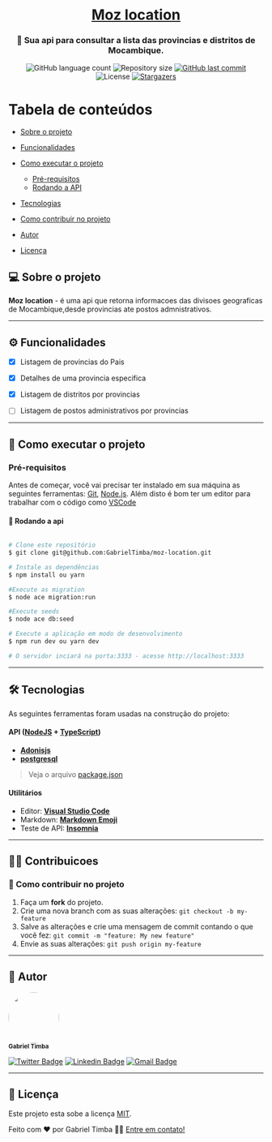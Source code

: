 <h1 align="center">
     <a href="#" alt="site do ecoleta"> Moz location </a>
</h1>

<h3 align="center">
    🌱 Sua api para consultar a lista das provincias e distritos de Mocambique.
</h3>

<p align="center">
  <img alt="GitHub language count" src="https://img.shields.io/github/languages/count/GabrielTimba/moz-location">

  <img alt="Repository size" src="https://img.shields.io/github/repo-size/GabrielTimba/moz-location">

  
  <a href="https://github.com/GabrielTimba/moz-location/commits/main">
    <img alt="GitHub last commit" src="https://img.shields.io/github/last-commit/GabrielTimba/moz-location">
  </a>
    
   <img alt="License" src="https://img.shields.io/badge/license-MIT-brightgreen">
   <a href="https://github.com/GabrielTimba/moz-location/stargazers">
    <img alt="Stargazers" src="https://img.shields.io/github/stars/GabrielTimba/moz-location?style=social">
  </a>
 
</p>


Tabela de conteúdos
=================
<!--ts-->
   * [Sobre o projeto](#sobre-o-projeto)
   * [Funcionalidades](#-funcionalidades)

   * [Como executar o projeto](#-como-executar-o-projeto)
     * [Pré-requisitos](#pré-requisitos)
     * [Rodando a API](#api)
   * [Tecnologias](#-tecnologias)
   * [Como contribuir no projeto](#-como-contribuir-no-projeto)
   * [Autor](#-autor)
   * [Licença](#user-content--licença)
<!--te-->


## 💻 Sobre o projeto

**Moz location** - é uma api que retorna informacoes das divisoes geograficas de Mocambique,desde provincias ate postos admnistrativos.

---

## ⚙️ Funcionalidades

- [x] Listagem de provincias do Pais
- [x] Detalhes de uma provincia especifica
- [x] Listagem de distritos por provincias
- [ ] Listagem de postos administrativos por provincias


---

## 🚀 Como executar o projeto

### Pré-requisitos

Antes de começar, você vai precisar ter instalado em sua máquina as seguintes ferramentas:
[Git](https://git-scm.com), [Node.js](https://nodejs.org/en/). 
Além disto é bom ter um editor para trabalhar com o código como [VSCode](https://code.visualstudio.com/)

#### 🎲 Rodando a api

```bash

# Clone este repositório
$ git clone git@github.com:GabrielTimba/moz-location.git

# Instale as dependências
$ npm install ou yarn

#Execute as migration
$ node ace migration:run  

#Execute seeds
$ node ace db:seed

# Execute a aplicação em modo de desenvolvimento
$ npm run dev ou yarn dev

# O servidor inciará na porta:3333 - acesse http://localhost:3333 

```

---

## 🛠 Tecnologias 

As seguintes ferramentas foram usadas na  construção do projeto:


#### [](https://github.com/GabrielTimba/moz-location#api)**API**  ([NodeJS](https://nodejs.org/en/)  +  [TypeScript](https://www.typescriptlang.org/))

-   **[Adonisjs](https://expressjs.com/)**
-   **[postgresql](https://github.com/mapbox/node-sqlite3)**

> Veja o arquivo  [package.json](https://github.com/GabrielTimba/moz-location/blob/main/package.json)



#### [](https://github.com/GabrielTimba/moz-location)**Utilitários**
-   Editor:  **[Visual Studio Code](https://code.visualstudio.com/)** 
-   Markdown: **[Markdown Emoji](https://gist.github.com/rxaviers/7360908)**
-   Teste de API:  **[Insomnia](https://insomnia.rest/)**

---

## 👨‍💻 Contribuicoes

### 💪 Como contribuir no projeto

1. Faça um **fork** do projeto.
2. Crie uma nova branch com as suas alterações: `git checkout -b my-feature`
3. Salve as alterações e crie uma mensagem de commit contando o que você fez: `git commit -m "feature: My new feature"`
4. Envie as suas alterações: `git push origin my-feature`
---

## 🦸 Autor
 <img style="border-radius: 50%;" src="https://github.com/GabrielTimba.png" width="100px;" alt=""/>
 <br />
 <sub><b>Gabriel Timba</b></sub>
 <br />

[![Twitter Badge](https://img.shields.io/twitter/url?color=%231da1f2&label=GabrielTimba&style=social&url=https%3A%2F%2Ftwitter.com%2FGabrielTimba)](https://twitter.com/GabrielTimba) [![Linkedin Badge](https://img.shields.io/badge/-GabrielTimba-blue?style=flat-square&logo=Linkedin&logoColor=white&link=https://www.linkedin.com/in/gabriel/)](https://www.linkedin.com/in/gabriel-timba-a78043183/) 
[![Gmail Badge](https://img.shields.io/badge/-gabreltimba99@gmail.com-c14438?style=flat-square&logo=Gmail&logoColor=white&link=mailto:gabrieltimba99@gmail.com)](mailto:gabrieltimba99@gmail.com)

---

## 📝 Licença

Este projeto esta sobe a licença [MIT](./LICENSE).

Feito com ❤️ por Gabriel Timba 👋🏽 [Entre em contato!](https://www.linkedin.com/in/gabriel-timba-a78043183/)

